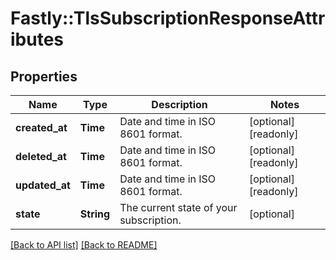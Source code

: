 # Fastly::TlsSubscriptionResponseAttributes

## Properties

| Name | Type | Description | Notes |
| ---- | ---- | ----------- | ----- |
| **created_at** | **Time** | Date and time in ISO 8601 format. | [optional][readonly] |
| **deleted_at** | **Time** | Date and time in ISO 8601 format. | [optional][readonly] |
| **updated_at** | **Time** | Date and time in ISO 8601 format. | [optional][readonly] |
| **state** | **String** | The current state of your subscription. | [optional] |

[[Back to API list]](../../README.md#endpoints) [[Back to README]](../../README.md)

